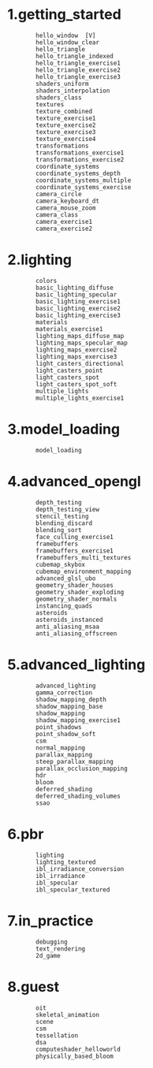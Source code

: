 # 1.getting_started 
                
            hello_window  [V]
            hello_window_clear  
            hello_triangle  
            hello_triangle_indexed  
            hello_triangle_exercise1  
            hello_triangle_exercise2  
            hello_triangle_exercise3  
            shaders_uniform  
            shaders_interpolation  
            shaders_class  
            textures  
            texture_combined  
            texture_exercise1  
            texture_exercise2  
            texture_exercise3  
            texture_exercise4  
            transformations  
            transformations_exercise1  
            transformations_exercise2  
            coordinate_systems  
            coordinate_systems_depth  
            coordinate_systems_multiple  
            coordinate_systems_exercise  
            camera_circle  
            camera_keyboard_dt  
            camera_mouse_zoom  
            camera_class  
            camera_exercise1  
            camera_exercise2  
        
# 2.lighting 
        
            colors  
            basic_lighting_diffuse  
            basic_lighting_specular  
            basic_lighting_exercise1  
            basic_lighting_exercise2  
            basic_lighting_exercise3  
            materials  
            materials_exercise1  
            lighting_maps_diffuse_map  
            lighting_maps_specular_map  
            lighting_maps_exercise2  
            lighting_maps_exercise3  
            light_casters_directional  
            light_casters_point  
            light_casters_spot  
            light_casters_spot_soft  
            multiple_lights  
            multiple_lights_exercise1  
        
# 3.model_loading 
        
            model_loading  
        
# 4.advanced_opengl 
        
            depth_testing  
            depth_testing_view  
            stencil_testing  
            blending_discard  
            blending_sort  
            face_culling_exercise1  
            framebuffers  
            framebuffers_exercise1  
            framebuffers_multi_textures  
            cubemap_skybox  
            cubemap_environment_mapping  
            advanced_glsl_ubo  
            geometry_shader_houses  
            geometry_shader_exploding  
            geometry_shader_normals  
            instancing_quads  
            asteroids  
            asteroids_instanced  
            anti_aliasing_msaa  
            anti_aliasing_offscreen  
        
# 5.advanced_lighting 
        
            advanced_lighting  
            gamma_correction  
            shadow_mapping_depth  
            shadow_mapping_base  
            shadow_mapping  
            shadow_mapping_exercise1  
            point_shadows  
            point_shadow_soft  
            csm  
            normal_mapping  
            parallax_mapping  
            steep_parallax_mapping  
            parallax_occlusion_mapping  
            hdr  
            bloom  
            deferred_shading  
            deferred_shading_volumes  
            ssao  
        
# 6.pbr 
        
            lighting  
            lighting_textured  
            ibl_irradiance_conversion  
            ibl_irradiance  
            ibl_specular  
            ibl_specular_textured  
        
# 7.in_practice 
        
            debugging  
            text_rendering  
            2d_game  
        
# 8.guest 
        
            oit  
            skeletal_animation  
            scene  
            csm  
            tessellation  
            dsa  
            computeshader_helloworld  
            physically_based_bloom  
